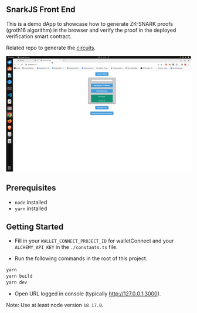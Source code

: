 ## SnarkJS Front End

This is a demo dApp to showcase how to generate ZK-SNARK proofs (groth16 algorithm) in the browser and verify the proof in the deployed verification smart contract.

Related repo to generate the [circuits](https://github.com/DOBEN/Hardhat-with-Circom).

![front-end-flow](./gif/front_end_flow.gif)

## Prerequisites

- `node` installed
- `yarn` installed

## Getting Started

- Fill in your `WALLET_CONNECT_PROJECT_ID` for walletConnect and your `ALCHEMY_API_KEY` in the `./constants.ts` file.

- Run the following commands in the root of this project.

```bash
yarn
yarn build
yarn dev
```

- Open URL logged in console (typically http://127.0.0.1:3000).


Note: Use at least node version `18.17.0`.
